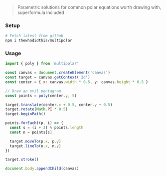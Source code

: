 > Parametric solutions for common polar equations worth drawing with, superformula included

### Setup
```sh
# Fetch latest from github
npm i thewhodidthis/multipolar
```

### Usage
```js
import { poly } from 'multipolar'

const canvas = document.createElement('canvas')
const target = canvas.getContext('2d')
const center = { x: canvas.width * 0.5, y: canvas.height * 0.5 }

// Draw an evil pentagram
const points = poly(center.y, 5)

target.translate(center.x + 0.5, center.y + 0.5)
target.rotate(Math.PI * 0.5)
target.beginPath()

points.forEach((p, i) => {
  const s = (i + 3) % points.length
  const n = points[s]

  target.moveTo(p.x, p.y)
  target.lineTo(n.x, n.y)
})

target.stroke()

document.body.appendChild(canvas)
```
